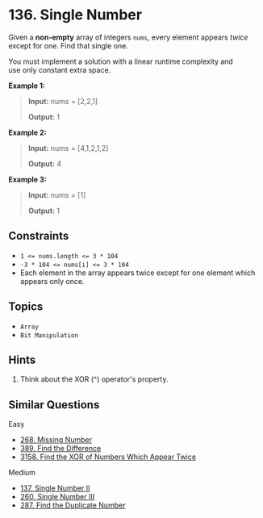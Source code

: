 # 136. Single Number

Given a **non-empty** array of integers `nums`, every element appears _twice_ except for one. Find that single one.

You must implement a solution with a linear runtime complexity and use only constant extra space.

**Example 1:**

> **Input:** nums = \[2,2,1\]
>
> **Output:** 1

**Example 2:**

> **Input:** nums = \[4,1,2,1,2\]
>
> **Output:** 4

**Example 3:**

> **Input:** nums = \[1\]
>
> **Output:** 1

## Constraints

* `1 <= nums.length <= 3 * 104`
* `-3 * 104 <= nums[i] <= 3 * 104`
* Each element in the array appears twice except for one element which appears only once.

## Topics

* `Array`
* `Bit Manipulation`

## Hints

1. Think about the XOR (^) operator's property.

## Similar Questions

Easy

* [268. Missing Number](268_missing_number.md)
* [389. Find the Difference]()
* [3158. Find the XOR of Numbers Which Appear Twice]()

Medium

* [137. Single Number II]()
* [260. Single Number III]()
* [287. Find the Duplicate Number](287_find_the_duplicate_number.md)
